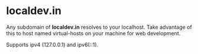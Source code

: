 localdev.in
===========

Any subdomain of **localdev.in** resolves to your localhost.
Take advantage of this to host named virtual-hosts on your machine for web development.

Supports ipv4 (127.0.0.1) and ipv6(::1).